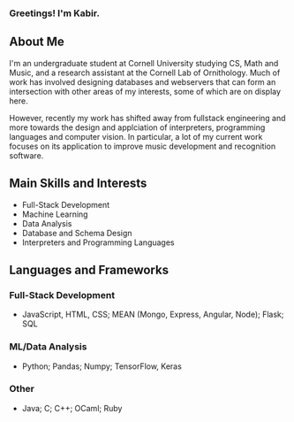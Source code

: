 ### Greetings! I'm Kabir.

## About Me
I'm an undergraduate student at Cornell University studying CS, Math and Music, and a research assistant at the Cornell Lab of Ornithology. Much of work has involved designing databases and webservers that can form an intersection with other areas of my interests, some of which are on display here. 

However, recently my work has shifted away from fullstack engineering and more towards the design and applciation of interpreters, programming languages and computer vision. In particular, a lot of my current work focuses on its application to improve music development and recognition software.

## Main Skills and Interests
- Full-Stack Development
- Machine Learning
- Data Analysis
- Database and Schema Design
- Interpreters and Programming Languages
  
## Languages and Frameworks
  ### Full-Stack Development
  - JavaScript, HTML, CSS; MEAN (Mongo, Express, Angular, Node); Flask; SQL

  ### ML/Data Analysis
  - Python; Pandas; Numpy; TensorFlow, Keras

  ### Other
  - Java; C; C++; OCaml; Ruby
